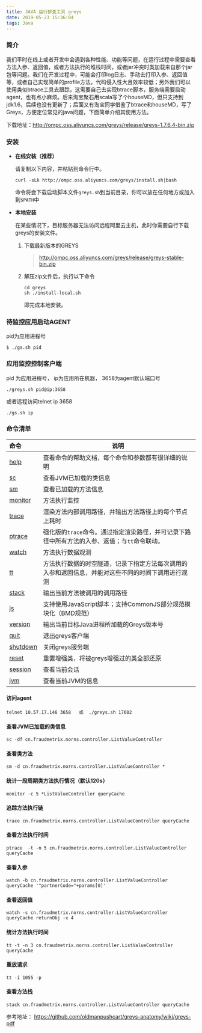 ```yaml
---
title: JAVA 运行排查工具 greys
date: 2019-05-23 15:36:04
tags: Java
---
```


### 简介
我们平时在线上或者开发中会遇到各种性能、功能等问题，在运行过程中需要查看方法入参、返回值，或者方法执行的堆栈时间，或者jar冲突时类加载来自那个jar包等问题。我们在开发过程中，可能会打印log日志、手动去打印入参、返回值等，或者自己实现简单的profile方法，代码侵入性大且效率较低；另外我们可以使用类似btrace工具去跟踪，这需要自己去实现btrace脚本，服务端需要启动agent，也有点小麻烦。后来淘宝聚石用scala写了个houseMD，但只支持到jdk1.6，后续也没有更新了；后面又有淘宝同学借鉴了btrace和houseMD，写了Greys，方便定位常见的java问题，下面简单介绍其使用方法。

下载地址：http://ompc.oss.aliyuncs.com/greys/release/greys-1.7.6.4-bin.zip

### 安装
- **在线安装（推荐）**

  请复制以下内容，并粘贴到命令行中。

  ```
  curl -sLk http://ompc.oss.aliyuncs.com/greys/install.sh|bash
  ```

  命令将会下载启动脚本文件`greys.sh`到当前目录，你可以放在任何地方或加入到`$PATH`中

- **本地安装**

  在某些情况下，目标服务器无法访问远程阿里云主机，此时你需要自行下载greys的安装文件。

  1. 下载最新版本的GREYS

     > <http://ompc.oss.aliyuncs.com/greys/release/greys-stable-bin.zip>

  2. 解压zip文件后，执行以下命令

     ```
     cd greys
     sh ./install-local.sh
     ```

     即完成本地安装。

### 待监控应用启动AGENT
pid为应用进程号
```shell
$ ./ga.sh pid
```
### 应用监控控制客户端
pid 为应用进程号， ip为应用所在机器， 3658为agent默认端口号
```shell
./greys.sh pid@ip:3658
```

或者远程访问telnet ip 3658
```shell
./gs.sh ip
```

### 命令清单

| 命令                                 | 说明                                                         |
| :---------------------------------- | ------------------------------------------------------------ |
| [help](https://github.com/oldmanpushcart/greys-anatomy/wiki/greys-pdf#help%E5%91%BD%E4%BB%A4) | 查看命令的帮助文档，每个命令和参数都有很详细的说明           |
| [sc](https://github.com/oldmanpushcart/greys-anatomy/wiki/greys-pdf#sc%E5%91%BD%E4%BB%A4) | 查看JVM已加载的类信息                                        |
| [sm](https://github.com/oldmanpushcart/greys-anatomy/wiki/greys-pdf#sm%E5%91%BD%E4%BB%A4) | 查看已加载的方法信息                                         |
| [monitor](https://github.com/oldmanpushcart/greys-anatomy/wiki/greys-pdf#monitor%E5%91%BD%E4%BB%A4) | 方法执行监控                                                 |
| [trace](https://github.com/oldmanpushcart/greys-anatomy/wiki/greys-pdf#trace%E5%91%BD%E4%BB%A4) | 渲染方法内部调用路径，并输出方法路径上的每个节点上耗时       |
| [ptrace](https://github.com/oldmanpushcart/greys-anatomy/wiki/greys-pdf#ptrace%E5%91%BD%E4%BB%A4) | 强化版的`trace`命令。通过指定渲染路径，并可记录下路径中所有方法的入参、返值；与`tt`命令联动。 |
| [watch](https://github.com/oldmanpushcart/greys-anatomy/wiki/greys-pdf#watch%E5%91%BD%E4%BB%A4) | 方法执行数据观测                                             |
| [tt](https://github.com/oldmanpushcart/greys-anatomy/wiki/greys-pdf#tt%E5%91%BD%E4%BB%A4) | 方法执行数据的时空隧道，记录下指定方法每次调用的入参和返回信息，并能对这些不同的时间下调用进行观测 |
| [stack](https://github.com/oldmanpushcart/greys-anatomy/wiki/greys-pdf#stack%E5%91%BD%E4%BB%A4) | 输出当前方法被调用的调用路径                                 |
| [js](https://github.com/oldmanpushcart/greys-anatomy/wiki/greys-pdf#js%E5%91%BD%E4%BB%A4) | 支持使用JavaScript脚本；支持CommonJS部分规范模块化（BMD规范） |
| [version](https://github.com/oldmanpushcart/greys-anatomy/wiki/greys-pdf#version%E5%91%BD%E4%BB%A4) | 输出当前目标Java进程所加载的Greys版本号                      |
| [quit](https://github.com/oldmanpushcart/greys-anatomy/wiki/greys-pdf#quit%E5%91%BD%E4%BB%A4) | 退出greys客户端                                              |
| [shutdown](https://github.com/oldmanpushcart/greys-anatomy/wiki/greys-pdf#shutdown%E5%91%BD%E4%BB%A4) | 关闭greys服务端                                              |
| [reset](https://github.com/oldmanpushcart/greys-anatomy/wiki/greys-pdf#reset%E5%91%BD%E4%BB%A4) | 重置增强类，将被greys增强过的类全部还原                      |
| [session](https://github.com/oldmanpushcart/greys-anatomy/wiki/greys-pdf#session%E5%91%BD%E4%BB%A4) | 查看当前会话                                                 |
| [jvm](https://github.com/oldmanpushcart/greys-anatomy/wiki/greys-pdf#jvm%E5%91%BD%E4%BB%A4) | 查看当前JVM的信息                                            |

#### 访问agent
```shell
telnet 10.57.17.146 3658   或  ./greys.sh 17602
```

#### 查看JVM已加载的类信息
```shell
sc -df cn.fraudmetrix.norns.controller.ListValueController
```

#### 查看类方法
```shell
sm -d cn.fraudmetrix.norns.controller.ListValueController *
```

#### 统计一段周期类方法执行情况（默认120s）
```shell
monitor -c 5 *ListValueController queryCache
```

#### 追踪方法执行链
```shell
trace cn.fraudmetrix.norns.controller.ListValueController queryCache
```

#### 查看方法执行时间
```shell
ptrace  -t -n 5 cn.fraudmetrix.norns.controller.ListValueController queryCache
```

#### 查看入参
```shell
watch -b cn.fraudmetrix.norns.controller.ListValueController queryCache '"partnerCode="+params[0]'
```

#### 查看返回值
```shell
watch -s cn.fraudmetrix.norns.controller.ListValueController queryCache returnObj -x 4
```

#### 统计方法执行时间
```shell
tt -t -n 3 cn.fraudmetrix.norns.controller.ListValueController queryCache
```

#### 重放请求
```shell
tt -i 1055 -p
```

#### 查看方法栈
```shell
stack cn.fraudmetrix.norns.controller.ListValueController queryCache
```

参考地址：
https://github.com/oldmanpushcart/greys-anatomy/wiki/greys-pdf